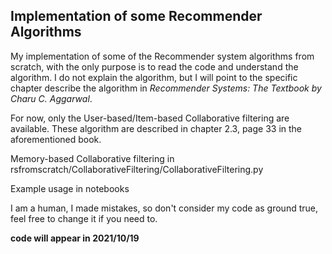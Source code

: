 ## Implementation of some Recommender Algorithms
My implementation of some of the Recommender system algorithms from scratch, with the only purpose is to read the code and understand the algorithm. I do not explain the algorithm, but I will point to the specific chapter describe the algorithm in *Recommender Systems: The Textbook by Charu C. Aggarwal*.

For now, only the User-based/Item-based Collaborative filtering are available. These algorithm are described in chapter 2.3, page 33 in the aforementioned book.

Memory-based Collaborative filtering in rsfromscratch/CollaborativeFiltering/CollaborativeFiltering.py

Example usage in notebooks


I am a human, I made mistakes, so don't consider my code as ground true, feel free to change it if you need to.

**code will appear in 2021/10/19**
